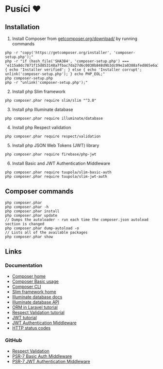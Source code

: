 # Pusíci :heart:

## Installation

1. Install Composer from [getcomposer.org/download/](https://getcomposer.org/download/) by running commands

  ```
php -r "copy('https://getcomposer.org/installer', 'composer-setup.php');"
php -r "if (hash_file('SHA384', 'composer-setup.php') === 'e115a8dc7871f15d853148a7fbac7da27d6c0030b848d9b3dc09e2a0388afed865e6a3d6b3c0fad45c48e2b5fc1196ae') { echo 'Installer verified'; } else { echo 'Installer corrupt'; unlink('composer-setup.php'); } echo PHP_EOL;"
php composer-setup.php
php -r "unlink('composer-setup.php');"
  ```

2. Install php Slim framework

  ```
php composer.phar require slim/slim "^3.0"
  ```

3. Install php Illuminate database

  ```
php composer.phar require illuminate/database
  ```

4. Install php Respect validation

  ```
php composer.phar require respect/validation
  ```

5. Install php JSON Web Tokens (JWT) library

  ```
php composer.phar require firebase/php-jwt
  ```

6. Install Basic and JWT Authentication Middleware

  ```
php composer.phar require tuupola/slim-basic-auth
php composer.phar require tuupola/slim-jwt-auth
  ```

## Composer commands

```
php composer.phar
php composer.phar -h
php composer.phar install
php composer.phar update
// Dumps the autoloader - run each time the composer.json autoload section is changed
php composer.phar dump-autoload -o
// Lists all of the available packages
php composer.phar show
```

## Links

### Documentation

- [Composer home](https://getcomposer.org/)
- [Composer Basic usage](https://getcomposer.org/doc/01-basic-usage.md)
- [Composer CLI](https://getcomposer.org/doc/03-cli.md)
- [Slim framework home](http://www.slimframework.com/)
- [Illuminate database docs](https://laravel.com/docs/5.3/database)
- [Illuminate database API](https://laravel.com/api/5.3/Illuminate/Database.html)
- [ORM in Laravel tutorial](https://scotch.io/tutorials/a-guide-to-using-eloquent-orm-in-laravel)
- [Respect Validation tutorial](https://www.sitepoint.com/validating-your-data-with-respect-validation/)
- [JWT tutorial](https://www.sitepoint.com/php-authorization-jwt-json-web-tokens/)
- [JWT Authentication Middleware](https://www.appelsiini.net/projects/slim-jwt-auth)
- [HTTP status codes](https://en.wikipedia.org/wiki/List_of_HTTP_status_codes)

### GitHub

- [Respect Validation](https://github.com/Respect/Validation)
- [PSR-7 Basic Auth Middleware](https://github.com/tuupola/slim-basic-auth)
- [PSR-7 JWT Authentication Middleware](https://github.com/tuupola/slim-jwt-auth)
